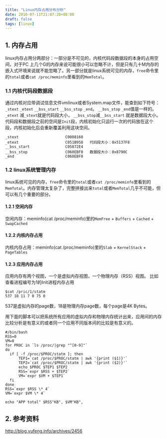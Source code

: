 ```yaml
---
title: "Linux内存占用分布分析"
date: 2016-07-11T21:07:20+08:00
draft: false
tags: [linux]
---
```


## 1. 内存占用

linux内存占用分两部分：一部分是不可见的，内核代码段数据段的本身的占用空间，对于PC 上几个G的内存来说可能很小可以忽略不计，但是只有几十M内存的嵌入式环境来说就不能忽略了。另一部分就是linux系统可见的内存，`free`命令里的`total`或者`cat /proc/meminfo`里看到的`MemTotal`。

<!--more-->

### 1.1 内核代码段数据段
通过内核对应带调试信息文件vmlinux或者System.map文件，能查到如下符号：`_stext` `_etext`  `__bss_start`  `__bss_stop` `_end`。   `__bss_stop` `_end`值是一样的。`_etext` 减`_stext`就是代码段大小，  `__bss_stop`减`__bss_start` 就是数据段大小。代码段和数据段之前的空间是`Init`段，内核初始化只运行一次的代码放在这个段，内核初始化后会重新覆盖利用这块空间。

```
_stext                     C0008160
_etext                     C051B958   代码段大小：0x5137F8 
__bss_start                C05872E4
__bss_stop                 C060EBF0   数据段大小：0x8790C 
_end                       C060EBF0 
```

### 1.2 linux系统管理内存

linux系统可见的内存，`free`命令里的`total`或者`cat /proc/meminfo`里看到的`MemTotal`。内存管理太复杂了，完整拼接出来`total`或者`MemTotal`几乎不可能，但可以有几个重要的部分。

#### 1.2.1 空闲内存

空闲内存：meminfo(cat /proc/meminfo)里的`MemFree` + `Buffers` + `Cached` + `SwapCached`

#### 1.2.2 内核内存占用

内核内存占用：meminfo(cat /proc/meminfo)里的`Slab` + `KernelStack` + `PageTables`

#### 1.2.3 应用内存占用

应用内存有两个视图，一个是虚拟内存视图，一个物理内存（RSS）视图。
比如查看进程编号为1的Init进程内存占用

```
$cat /pric/1/statm
537 18 11 7 0 75 0
```

537是虚拟内存的page数，18是物理内存page数，每个page是4K Bytes。

用下面的脚本可以把系统所有应用的虚拟内存和物理内存统计出来，应用间的内存比较分析是有意义的或者同一个应用不同版本间的比较是有意义的。

```
#/bin/bash
RSS=0
VM=0
for PROC in `ls /proc/|grep "^[0-9]"`
do
  if [ -f /proc/$PROC/statm ]; then
      TEP1=`cat /proc/$PROC/statm | awk '{print ($1)}'`
      TEP2=`cat /proc/$PROC/statm | awk '{print ($2)}'`
      echo $PROC $TEP1 $TEP2
      RSS=`expr $RSS + $TEP2`
      VM=`expr $VM + $TEP1`
  fi
done
RSS=`expr $RSS \* 4`
VM=`expr $VM \* 4`

echo "APP total" $RSS"KB", $VM"KB",
```

## 2. 参考资料

http://blog.yufeng.info/archives/2456
